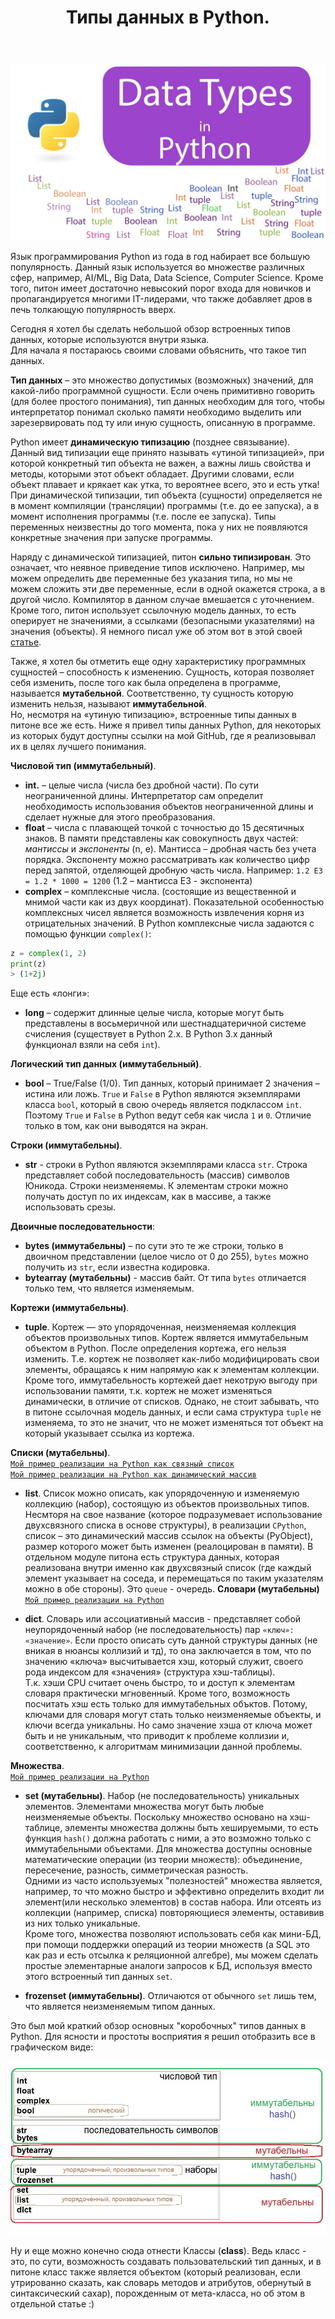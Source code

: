 ﻿---
layout: post
title: Типы данных в Python.
category: "imperative"
---
![](/image/post-2021-06-29/logo1.jpg)  

Язык программирования Python из года в год набирает все большую популярность. Данный язык используется во множестве различных сфер, например, AI/ML, Big Data, Data Science, Computer Science. Кроме того, питон имеет достаточно невысокий порог входа для новичков и пропагандируется многими IT-лидерами, что также добавляет дров в печь толкающую популярность вверх.  

Сегодня я хотел бы сделать небольшой обзор встроенных типов данных, которые используются внутри языка.  
Для начала я постараюсь своими словами объяснить, что такое тип данных.  

**Тип данных** – это множество допустимых (возможных) значений, для какой-либо программной сущности. Если очень примитивно говорить (для более простого понимания), тип данных необходим для того, чтобы интерпретатор понимал сколько памяти необходимо выделить или зарезервировать под ту или иную сущность, описанную в программе.   

Python имеет **динамическую типизацию** (позднее связывание). Данный вид типизации еще принято называть «утиной типизацией», при которой конкретный тип объекта не важен, а важны лишь свойства и методы, которыми этот объект обладает. Другими словами, если объект плавает и крякает как утка, то вероятнее всего, это и есть утка!  
При динамической типизации, тип объекта (сущности) определяется не в момент компиляции (трансляции) программы (т.е. до ее запуска), а в момент исполнения программы (т.е. после ее запуска). Типы переменных неизвестны до того момента, пока у них не появляются конкретные значения при запуске программы.  

Наряду с динамической типизацией, питон **сильно типизирован**. Это означает, что неявное приведение типов исключено. Например, мы можем определить две переменные без указания типа, но мы не можем сложить эти две переменные, если в одной окажется строка, а в другой число. Компилятор в данном случае вмешается с уточнением.  
Кроме того, питон использует ссылочную модель данных, то есть оперирует не значениями, а ссылками (безопасными указателями) на значения (объекты). Я немного писал уже об этом вот в этой своей [статье](https://optima740.github.io/universe/2021/02/02/programming-universe4/).  

Также, я хотел бы отметить еще одну характеристику программных сущностей – способность к изменению. Сущность, которая позволяет себя изменить, после того как была определена в программе, называется **мутабельной**. Соответственно, ту сущность которую изменить нельзя, называют **иммутабельной**.  
Но, несмотря на «утиную типизацию», встроенные типы данных в питоне все же есть. Ниже я привел типы данных Python, для некоторых из которых будут доступны ссылки на мой GitHub, где я реализовывал их в целях лучшего понимания.  

**Числовой тип (иммутабельный)**.

- **int.** – целые числа (числа без дробной части). По сути неограниченной длины. Интерпретатор сам определит необходимость использования объектов неограниченной длины и сделает нужные для этого преобразования.  
- **float** – числа с плавающей точкой с точностью до 15 десятичных знаков. В памяти представлены как совокупность двух частей: *мантиссы* и *экспоненты* (n, e). Мантисса – дробная часть без учета порядка. Экспоненту можно рассматривать как количество цифр перед запятой, отделяющей дробную часть числа. Например: `1.2 E3 = 1.2 * 1000 = 1200` (1.2 – мантисса E3 - экспонента)  
- **complex** – комплексные числа. (состоящие из вещественной и мнимой части как из двух координат). Показательной особенностью комплексных чисел является возможность извлечения корня из отрицательных значений. В Python комплексные числа задаются с помощью функции `complex()`:
```python
z = complex(1, 2)
print(z)
> (1+2j)
```  

Еще есть «лонги»:  

- **long** – содержит длинные целые числа, которые могут быть представлены в восьмеричной или шестнадцатеричной системе счисления 
(существует в Python 2.x. В Python 3.x данный функционал взяли на себя `int`).


**Логический тип данных (иммутабельный)**.  

- **bool** – True/False (1/0). Тип данных, который принимает 2 значения – истина или ложь. `True` и `False` в Python являются экземплярами класса `bool`, который в свою очередь является подклассом `int`. Поэтому `True` и `False` в Python ведут себя как числа `1` и `0`. Отличие только в том, как они выводятся на экран.  

**Строки (иммутабельны)**.  

- **str** - cтроки в Python являются экземплярами класса `str`. Строка представляет собой последовательность (массив) символов Юникода. Строки неизменяемы.
К элементам строки можно получать доступ по их индексам, как в массиве, а также использовать срезы.  

**Двоичные последовательности**:  

- **bytes (иммутабельны)** – по сути это те же строки, только в двоичном представлении (целое число от 0 до 255), `bytes` можно получить из `str`, если известна кодировка.
- **bytearray (мутабельны)** - массив байт. От типа `bytes` отличается только тем, что является изменяемым.  

**Кортежи (иммутабельны)**.  

- **tuple**. Кортеж — это упорядоченная, неизменяемая коллекция объектов произвольных типов. Кортеж является иммутабельным объектом в Python. После определения кортежа, его нельзя изменить. Т.е. кортеж не позволяет как-либо модифицировать свои элементы, обращаясь к ним напрямую как к элементам коллекции. Кроме того, иммутабельность кортежей дает некотрую выгоду при использовании памяти, т.к. кортеж не может изменяться динамически, в отличие от списков. Однако, не стоит забывать, что в питоне ссылочная модель данных, и если сама структура `tuple` не изменяема, то это не значит, что не может изменяться тот объект на который указывает ссылка из кортежа.

**Cписки (мутабельны)**.  
[`Мой пример реализации на Python как связный список`](https://github.com/optima740/Data_structures-Python-/blob/master/level_1/My_new_list.py)  
[`Мой пример реализации на Python как динамический массив`](https://github.com/optima740/Data_structures-Python-/blob/master/level_1/My_dyn_array.py)

- **list**. Cписок можно описать, как упорядоченную и изменяемую коллекцию (набор), состоящую из объектов произвольных типов. Несмторя на свое название (которое подразумевает использование двухсвязного списка в основе структуры), в реализации `CPython`, список – это динамический массив ссылок на объекты (PyObject), размер которого может быть изменен (реалоцирован в памяти). В отдельном модуле питона есть структура данных, которая реализована внутри именно как двухсвязный список (где каждый элемент указывает на соседа, и перемещаться по таким указателям можно в обе стороны). Это `queue` - очередь.
**Словари (мутабельны)**  
[`Мой пример реализации на Python`](https://github.com/optima740/Data_structures-Python-/blob/master/level_1/NativeArray.py)       

- **dict**. Словарь или ассоциативный массив - представляет собой неупорядоченный набор (не последовательность) пар `«ключ»: «значение»`. Если просто описать суть данной структуры данных (не вникая в нюансы коллизий и тд), то она заключается в том, что по значению «ключа» высчитывается хэш, который служит, своего рода индексом для «значения» (структура хэш-таблицы).  
Т.к. хэши CPU считает очень быстро, то и доступ к элементам словаря практически мгновенный. Кроме того, возможность посчитать хэш есть только для иммутабельных объктов. Потому, ключами для словаря могут стать только неизменяемые объекты, и ключи всегда уникальны. Но само значение хэша от ключа может быть и не уникальным, что приводит к проблеме коллизии и, соответственно, к алгоритмам минимизации данной проблемы.  

**Множества**.  
[`Мой пример реализации на Python`](https://github.com/optima740/Data_structures-Python-/blob/master/level_1/My_Set-new.py)

- **set (мутабельны)**. Набор (не последовательность) уникальных элементов. Элементами множества могут быть любые неизменяемые объекты. Поскольку множество основано на хэш-таблице, элементы множества должны быть хешируемыми, то есть функция `hash()` должна работать с ними, а это возможно только с иммутабельными объектами. Для множества доступны основные математические операции (из теории множеств): объединение, пересечение, разность, симметрическая разность.  
Одними из часто используемых "полезностей" множества является, например, то что можно быстро и эффективно определить входит ли элемент(или несколько элементов) в состав набора. Или отсеять из коллекции (например, списка) повторяющиеся элементы, оставивив из них только уникальные.  
Кроме того, множества позволяют использовать себя как мини-БД, при помощи поддержки операций из теории множеств (а SQL это как раз и есть отсылка к реляционной алгебре), мы можем сделать простые элементарные аналоги запросов к БД, используя вместо этого встроенный тип данных `set`.

- **frozenset (иммутабельны)**. Отличаются от обычного `set` лишь тем, что является неизменяемым типом данных.  

Это был мой краткий обзор основных "коробочных" типов данных в Python. Для ясности и простоты восприятия я решил отобразить все в графическом виде:  

![](/image/post-2021-06-29/python_type_table.jpg)  


Ну и еще можно конечно сюда отнести Классы (**class**). Ведь класс - это, по сути, возможность создавать пользовательский тип данных, и в питоне класс также является объектом (который реализован, если утрированно сказать, как словарь методов и атрибутов, обернутый в синтаксический сахар), порожденным от мета-класса, но об этом в отдельной статье :)  






 




















